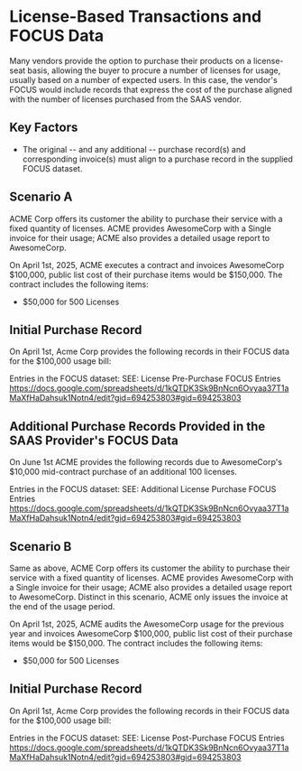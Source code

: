 # License-Based Transactions and FOCUS Data

Many vendors provide the option to purchase their products on a license-seat basis, allowing the buyer to procure a number of licenses for usage, usually based on a number of expected users. In this case, the vendor's FOCUS would include records that express the cost of the purchase aligned with the number of licenses purchased from the SAAS vendor. 

## Key Factors
- The original -- and any additional -- purchase record(s) and corresponding invoice(s) must align to a purchase record in the supplied FOCUS dataset.

## Scenario A

ACME Corp offers its customer the ability to purchase their service with a fixed quantity of licenses. ACME provides AwesomeCorp with a Single invoice for their usage; ACME also provides a detailed usage report to AwesomeCorp. 

On April 1st, 2025, ACME executes a contract and invoices AwesomeCorp $100,000, public list cost of their purchase items would be $150,000.
The contract includes the following items:
- $50,000 for 500 Licenses

## Initial Purchase Record
On April 1st, Acme Corp provides the following records in their FOCUS data for the $100,000 usage bill:

Entries in the FOCUS dataset:
SEE: License Pre-Purchase FOCUS Entries https://docs.google.com/spreadsheets/d/1kQTDK3Sk9BnNcn6Ovyaa37T1aMaXfHaDahsuk1Notn4/edit?gid=694253803#gid=694253803

## Additional Purchase Records Provided in the SAAS Provider's FOCUS Data

On June 1st ACME provides the following records due to AwesomeCorp's $10,000 mid-contract purchase of an additional 100 licenses. 

Entries in the FOCUS dataset:
SEE: Additional License Purchase FOCUS Entries https://docs.google.com/spreadsheets/d/1kQTDK3Sk9BnNcn6Ovyaa37T1aMaXfHaDahsuk1Notn4/edit?gid=694253803#gid=694253803

## Scenario B

Same as above, ACME Corp offers its customer the ability to purchase their service with a fixed quantity of licenses. ACME provides AwesomeCorp with a Single invoice for their usage; ACME also provides a detailed usage report to AwesomeCorp. Distinct in this scenario, ACME only issues the invoice at the end of the usage period. 

On April 1st, 2025, ACME audits the AwesomeCorp usage for the previous year and invoices AwesomeCorp $100,000, public list cost of their purchase items would be $150,000.
The contract includes the following items:
- $50,000 for 500 Licenses

## Initial Purchase Record
On April 1st, Acme Corp provides the following records in their FOCUS data for the $100,000 usage bill:

Entries in the FOCUS dataset:
SEE: License Post-Purchase FOCUS Entries https://docs.google.com/spreadsheets/d/1kQTDK3Sk9BnNcn6Ovyaa37T1aMaXfHaDahsuk1Notn4/edit?gid=694253803#gid=694253803
